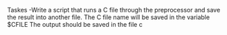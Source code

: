 Taskes 
-Write a script that runs a C file through the preprocessor and save the result into another file.
The C file name will be saved in the variable $CFILE
The output should be saved in the file c
